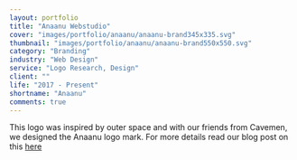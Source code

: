 ```yaml
---
layout: portfolio
title: "Anaanu Webstudio"
cover: "images/portfolio/anaanu/anaanu-brand345x335.svg"
thumbnail: "images/portfolio/anaanu/anaanu-brand550x550.svg"
category: "Branding"
industry: "Web Design"
service: "Logo Research, Design"
client: ""
life: "2017 - Present"
shortname: "Anaanu"
comments: true
---
```


This logo was inspired by outer space and with our friends from Cavemen, we designed the Anaanu logo mark. For more details read our blog post on this [here](/blog/relaunch-anaanu)

